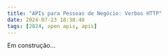 ```yaml
---
title: "APIs para Pessoas de Negócio: Verbos HTTP"
date: 2024-07-23 18:38:40
tags: [2024, open apis, apis]
---
```


Em construção...

